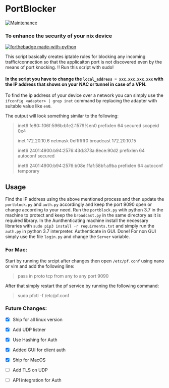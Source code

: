 
# PortBlocker 
[![Maintenance](https://img.shields.io/badge/Maintained%3F-yes-green.svg)](https://GitHub.com/Naereen/StrapDown.js/graphs/commit-activity)



### To enhance the security of your nix device
[![forthebadge made-with-python](http://ForTheBadge.com/images/badges/made-with-python.svg)](https://www.python.org/)


This script basically creates iptable rules for blocking any incoming traffic/connection so that the applicaiton port is not discovered even by the means of port knocking. :bangbang: Run this script with sudo!

#### In the script you have to change the `local_address = xxx.xxx.xxx.xxx` with the IP address that shows on your NAC or tunnel in case of a VPN.
To find the ip address of your device over a network you can simply use the `ifconfig <adapter> | grep inet` command by replacing the adapter with suitable value like `en0`. 

The output will look something similar to the following:

>inet6 fe80::106f:596b:b1e2:1579%en0 prefixlen 64 secured scopeid 0x4
>
>inet 172.20.10.6 netmask 0xfffffff0 broadcast 172.20.10.15
>
>inet6 2401:4900:b94:2576:43d:373a:8ece:90d2 prefixlen 64 autoconf secured
>
>inet6 2401:4900:b94:2576:b08e:1faf:58bf:a9ba prefixlen 64 autoconf temporary

## Usage
Find the IP address using the above mentioned process and then update the `portblock.py` and `auth.py` accordingly and keep the port 9090 open or change according to your need.
Run the `portblock.py` wtih python 3.7 in the machine to protect and keep the `broadcast.py` in the same directory as it is required library.
In the Aunthenticating machine install the necessary libraries with `sudo pip3 install -r requirments.txt` and simply run the `auth.py` in python 3.7 interpreter. Authenticate in GUI. Done!
For non GUI simply use the file `login.py` and change the `Server` variable.

### For Mac:
Start by running the srcipt after changes then open `/etc/pf.conf` using nano or vim and add the following line:
>
> pass in proto tcp from any to any port 9090
>
After that simply restart the pf service by running the following command: 
>
>sudo pfctl -f /etc/pf.conf
>

### Future Changes:
- [x] Ship for all linux version
- [x] Add UDP listner 
- [x] Use Hashing for Auth
- [x] Added GUI for client auth
- [x] Ship for MacOS
- [ ] Add TLS on UDP
- [ ] API integration for Auth


